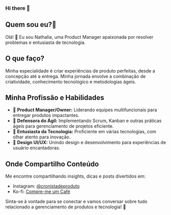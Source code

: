 ### Hi there 👋

## Quem sou eu?🚀
Olá! 👋 Eu sou Nathalia, uma Product Manager apaixonada por resolver problemas e entusiasta de tecnologia.

## O que faço?
Minha especialidade é criar experiências de produto perfeitas, desde a concepção até a entrega. Minha jornada envolve a combinação de criatividade, conhecimento tecnológico e metodologias ágeis.

## Minha Profissão e Habilidades
- 🎯 **Product Manager/Owner:** Liderando equipes multifuncionais para entregar produtos impactantes.
- 🔄 **Defensora do Ágil:** Implementando Scrum, Kanban e outras práticas ágeis para gerenciamento de projetos eficiente.
- 🚀 **Entusiasta da Tecnologia:** Proficiente em várias tecnologias, com olhar atento para inovação.
- 🎨 **Design UI/UX:** Unindo design e desenvolvimento para experiências de usuário encantadoras.

## Onde Compartilho Conteúdo
Me encontre compartilhando insights, dicas e posts divertidos em:
- Instagram: [@cronistadeproduto](https://www.instagram.com/cronistadeproduto/)
- Ko-fi: [Compre-me um Café](https://ko-fi.com/cronistadeproduto)

Sinta-se à vontade para se conectar e vamos conversar sobre tudo relacionado a gerenciamento de produtos e tecnologia! 🚀

